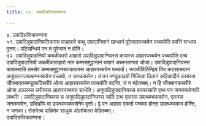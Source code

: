 ```yaml
---
title: ०४. उपादिन्नत्तिकवण्णना

---
```

४. उपादिन्नत्तिकवण्णना  
५१. उपादिन्नुपादानियत्तिकस्स पञ्हावारे वत्थु उपादानियानं खन्धानं पुरेजातपच्चयेन पच्चयोति पवत्तिं सन्धाय वुत्तम्। पटिसन्धियं पन तं पुरेजातं न होति।  
७२. उपादिन्नुपादानियो कबळीकारो आहारो उपादिन्नुपादानियस्स कायस्स आहारपच्चयेन पच्चयोति एत्थ उपादिन्नुपादानियो कबळीकाराहारो नाम कम्मसमुट्ठानानं रूपानं अब्भन्तरगता ओजा। उपादिन्नुपादानियस्स कायस्साति तस्सेव कम्मसमुट्ठानरूपकायस्स आहारपच्चयेन पच्चयो। रूपजीवितिन्द्रियं विय कटत्तारूपानं अनुपालनउपत्थम्भनवसेन पच्चयो, न जनकवसेन। यं पन मण्डूकादयो गिलित्वा ठितानं अहिआदीनं कायस्स जीवमानकमण्डूकादिसरीरे ओजा आहारपच्चयेन पच्चयोति वदन्ति, तं न गहेतब्बम्। न हि जीवमानकसरीरे ओजा अञ्ञस्स सरीरस्स आहारपच्चयतं साधेति। अनुपादिन्नुपादानियस्स कायस्साति एत्थ पन जनकवसेनापि लब्भति। उपादिन्नुपादानियस्स च अनुपादिन्नुपादानियस्स चाति एत्थ एकस्स उपत्थम्भकवसेन, एकस्स जनकवसेन, उभिन्नम्पि वा उपत्थम्भकवसेनेव वुत्तो। द्वे पन आहारा एकतो पच्चया होन्ता उपत्थम्भकाव होन्ति, न जनका। सेसमेत्थ पाळिमेव साधुकं ओलोकेत्वा वेदितब्बम्।  
उपादिन्नत्तिकवण्णना।  